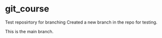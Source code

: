 # git_course
Test reposirtory for branching
Created a new branch in the repo for testing.

This is the main branch.
